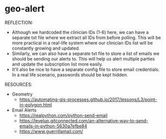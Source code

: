 # geo-alert


REFLECTION:
- Although we hardcoded the clinician IDs (1-6) here, we can have a separate txt file where we extract all IDs from before polling. This will be more practical in a real-life system where our clinician IDs list will be constantly growing and updated.
- Similarly, we can also have a separate txt file to store a list of emails we should be sending our alerts to. This will help us alert multiple parties and update the subscription list more easily.
- It'll also be nice to have a separate config file to store email credentials. In a real life scenario, passwords should be kept hidden.
    
       
RESOURCES:
- Geometry
    - https://automating-gis-processes.github.io/2017/lessons/L3/point-in-polygon.html
- Email Alerts
    - https://realpython.com/python-send-email
    - https://levelup.gitconnected.com/an-alternative-way-to-send-emails-in-python-5630a7efbe84
    - https://www.guerrillamail.com/

